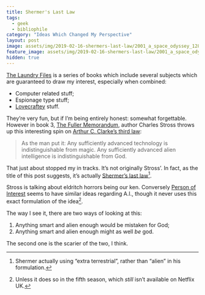 ```yaml
---
title: Shermer's Last Law
tags: 
  - geek
  - bibliophile
category: "Ideas Which Changed My Perspective"
layout: post
image: assets/img/2019-02-16-shermers-last-law/2001_a_space_odyssey_1280.jpg
feature_image: assets/img/2019-02-16-shermers-last-law/2001_a_space_odyssey_1280.jpg
hidden: true
---
```



[The Laundry Files](https://amzn.to/2I6DzbL) is a series of books which include several subjects which are guaranteed to draw my interest, especially when combined:

* Computer related stuff;
* Espionage type stuff;
* [Lovecraftey](https://en.wikipedia.org/wiki/H._P._Lovecraft) stuff.

They’re very fun, but if I’m being entirely honest: somewhat forgettable. However in book 3, [The Fuller Memorandum](https://amzn.to/2TCeTsZ), author Charles Stross throws up this interesting spin on [Arthur C. Clarke’s third law](https://en.wikipedia.org/wiki/Clarke%27s_three_laws):

> As the man put it: Any sufficiently advanced technology is indistinguishable from magic. Any sufficiently advanced alien intelligence is indistinguishable from God.

That just about stopped my in tracks. It’s not originally Stross’.  In fact, as the title of this post suggests, it’s actually [Shermer’s last law](https://www.edge.org/response-detail/11150)[^1].

Stross is talking about eldritch horrors being our ken. Conversely [Person of Interest](https://en.wikipedia.org/wiki/Person_of_Interest_(TV_series)) seems to have similar ideas regarding A.I., though it never uses this exact formulation of the idea[^2]. 

The way I see it, there are two ways of looking at this:

1. Anything smart and alien enough would be mistaken for God;
2. Anything smart and alien enough might as well *be* god.

The second one is the scarier of the two, I think.

[^1]:	Shermer actually using “extra terrestrial”, rather than “alien” in his formulation.

[^2]:	Unless it does so in the fifth season, which *still* isn’t available on Netflix UK.
